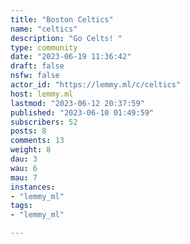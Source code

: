 ```yaml
---
title: "Boston Celtics" 
name: "celtics"
description: "Go Celts! "
type: community
date: "2023-06-19 11:36:42"
draft: false
nsfw: false
actor_id: "https://lemmy.ml/c/celtics"
host: lemmy.ml
lastmod: "2023-06-12 20:37:59"
published: "2023-06-10 01:49:59"
subscribers: 52
posts: 8
comments: 13
weight: 8
dau: 3
wau: 6
mau: 7
instances:
- "lemmy_ml"
tags: 
- "lemmy_ml"

---
```

